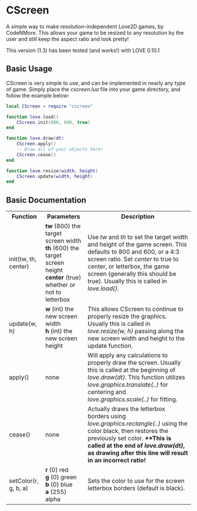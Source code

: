 # CScreen
A simple way to make resolution-independent Love2D games, by CodeNMore. This allows your game to be resized to any resolution by the user and still keep the aspect ratio and look pretty!

This version (1.3) has been tested (and works!) with LOVE 0.10.1

## Basic Usage
CScreen is very simple to use, and can be implemented in nearly any type of game. Simply place the *cscreen.lua* file into your game directory, and follow the example below:
```lua
local CScreen = require "cscreen"

function love.load()
	CScreen.init(800, 600, true)
end

function love.draw(dt)
	CScreen.apply()
	-- Draw all of your objects here!
	CScreen.cease()
end

function love.resize(width, height)
	CScreen.update(width, height)
end
```

## Basic Documentation
<table>
	<tr>
		<th>Function</th>
		<th>Parameters</th>
		<th>Description</th>
	</tr>
	<tr>
		<td>init(tw, th, center)</td>
		<td>
			<b>tw</b> (800) the target screen width<br>
			<b>th</b> (600) the target screen height<br>
			<b>center</b> (true) whether or not to letterbox
		</td>
		<td>
			Use <em>tw</em> and <em>th</em> to set the target width and height of the game screen. This defaults to 800 and 600, or a 4:3 screen ratio. Set <em>center</em> to true to center, or letterbox, the game screen (generally this should be true). Usually this is called in <em>love.load()</em>.
		</td>
	</tr>
	<tr>
		<td>update(w, h)</td>
		<td>
			<b>w</b> (int) the new screen width<br>
			<b>h</b> (int) the new screen height
		</td>
		<td>
			This allows CScreen to continue to properly resize the graphics. Usually this is called in <em>love.resize(w, h)</em> passing along the new screen width and height to the update function.
		</td>
	</tr>
	<tr>
		<td>apply()</td>
		<td>
			none
		</td>
		<td>
			Will apply any calculations to properly draw the screen. Usually this is called at the beginning of <em>love.draw(dt)</em>. This function utilizes <em>love.graphics.translate(..)</em> for centering and <em>love.graphics.scale(..)</em> for fitting.
		</td>
	</tr>
	<tr>
		<td>cease()</td>
		<td>
			none
		</td>
		<td>
			Actually draws the letterbox borders using <em>love.graphics.rectangle(..)</em> using the color black, then restores the previously set color. <b>**This is called at the end of <em>love.draw(dt)</em>, as drawing after this line will result in an incorrect ratio!</b>
		</td>
	</tr>
	<tr>
		<td>setColor(r, g, b, a)</td>
		<td>
			<b>r</b> (0) red<br>
			<b>g</b> (0) green<br>
			<b>b</b> (0) blue<br>
			<b>a</b> (255) alpha
		</td>
		<td>
			Sets the color to use for the screen letterbox borders (default is black).
		</td>
	</tr>
</table>